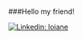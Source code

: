 ###Hello my friend! 

[![Linkedin: loiane](https://img.shields.io/badge/-Linkedin-blue?style=flat-square&logo=Linkedin&logoColor=white&link=https://www.linkedin.com/in/aurelio-malheiros-944835127/)](https://www.linkedin.com/in/aurelio-malheiros-944835127/)
